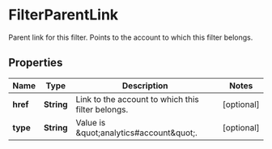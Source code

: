 

# FilterParentLink

Parent link for this filter. Points to the account to which this filter belongs.

## Properties

| Name | Type | Description | Notes |
|------------ | ------------- | ------------- | -------------|
|**href** | **String** | Link to the account to which this filter belongs. |  [optional] |
|**type** | **String** | Value is \&quot;analytics#account\&quot;. |  [optional] |



